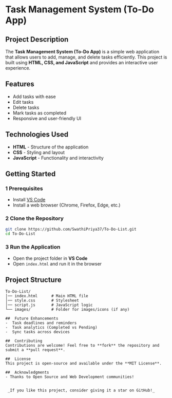 # Task Management System (To-Do App)

##  Project Description
The **Task Management System (To-Do App)** is a simple web application that allows users to add, manage, and delete tasks efficiently. This project is built using **HTML, CSS, and JavaScript** and provides an interactive user experience.

##  Features
-  Add tasks with ease
-  Edit tasks
-  Delete tasks
-  Mark tasks as completed
-  Responsive and user-friendly UI

##  Technologies Used
- **HTML** - Structure of the application
- **CSS** - Styling and layout
- **JavaScript** - Functionality and interactivity

##  Getting Started

### 1️ Prerequisites
- Install [VS Code](https://code.visualstudio.com/)
- Install a web browser (Chrome, Firefox, Edge, etc.)

### 2️ Clone the Repository
```sh
git clone https://github.com/SwathiPriya37/To-Do-List.git
cd To-Do-List
```

### 3️ Run the Application
- Open the project folder in **VS Code**
- Open `index.html` and run it in the browser

## Project Structure
```
To-Do-List/
│── index.html      # Main HTML file
│── style.css       # Stylesheet
│── script.js       # JavaScript logic
└── images/         # Folder for images/icons (if any)

##  Future Enhancements
-  Task deadlines and reminders
-  Task analytics (Completed vs Pending)
-  Sync tasks across devices

##  Contributing
Contributions are welcome! Feel free to **fork** the repository and submit a **pull request**.

##  License
This project is open-source and available under the **MIT License**.

##  Acknowledgments
- Thanks to Open Source and Web Development communities!


 _If you like this project, consider giving it a star on GitHub!_


